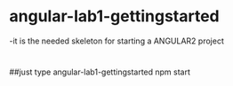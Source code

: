 # angular-lab1-gettingstarted

-it is the needed skeleton for starting a ANGULAR2 project
#
##just type
angular-lab1-gettingstarted 
npm start

